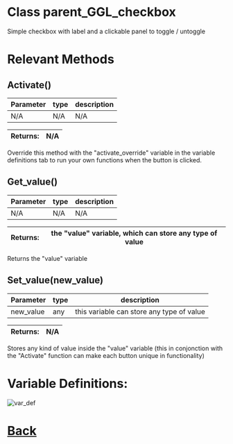 # Class parent_GGL_checkbox

Simple checkbox with label and a clickable panel to toggle / untoggle

# Relevant Methods

## Activate()

| Parameter   |  type   |              description                   |
|--           |       --|--                                          |
|   N/A      | N/A  |  N/A    |

| Returns:  | N/A |
|--         |                             --|

Override this method with the "activate_override" variable in the variable definitions tab to run your own functions when the button is clicked.

## Get_value()

| Parameter   |  type   |              description                   |
|--           |       --|--                                          |
|  N/A  |   N/A   |  N/A    |

| Returns:  |  the "value" variable, which can store any type of value |
|--         |                                                        --|

Returns the "value" variable

## Set_value(new_value)

| Parameter   |  type   |              description                   |
|--           |       --|--                                          |
|  new_value  |   any   |  this variable can store any type of value    |

| Returns:  |         N/A |
|--         |                             --|

Stores any kind of value inside the "value" variable (this in conjonction with the "Activate" function can make each button unique in functionality)

# Variable Definitions:

![var_def](https://github.com/Ced30/GML-GUI-Library-GGL-Documentation/blob/main/Images/API/GGL_instance/parent_GGL_checkbox.png)

# [Back](https://github.com/Ced30/GML-GUI-Library-GGL-Documentation/blob/main/API/Instance%20Classes.md)
